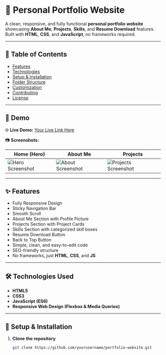 # 🚀 Personal Portfolio Website

A clean, responsive, and fully functional **personal portfolio website** showcasing **About Me**, **Projects**, **Skills**, and **Resume Download** features. Built with **HTML**, **CSS**, and **JavaScript**, no frameworks required.

---

## 📂 Table of Contents
- [Features](#features)
- [Technologies](#technologies)
- [Setup & Installation](#setup--installation)
- [Folder Structure](#folder-structure)
- [Customization](#customization)
- [Contributing](#contributing)
- [License](#license)

---

## 🔗 Demo

🌐 **Live Demo:** [Your Live Link Here](#)

📷 **Screenshots:**

| Home (Hero)        | About Me        | Projects        |
|--------------------|-----------------|-----------------|
| ![Hero Screenshot](screenshots/hero.png) | ![About Screenshot](screenshots/about.png) | ![Projects Screenshot](screenshots/projects.png) |

---

## ✨ Features

- Fully Responsive Design
- Sticky Navigation Bar
- Smooth Scroll
- About Me Section with Profile Picture
- Projects Section with Project Cards
- Skills Section with categorized skill boxes
- Resume Download Button
- Back to Top Button
- Simple, clean, and easy-to-edit code
- SEO-friendly structure
- No frameworks, just **HTML**, **CSS**, and **JS**

---

## 🛠 Technologies Used

- **HTML5**  
- **CSS3**  
- **JavaScript (ES6)**  
- **Responsive Web Design (Flexbox & Media Queries)**

---

## 🚀 Setup & Installation

1. **Clone the repository**
   ```bash
   git clone https://github.com/yourusername/portfolio-website.git
